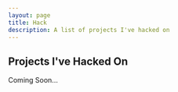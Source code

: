 ```yaml
---
layout: page
title: Hack
description: A list of projects I've hacked on
---
```

## Projects I've Hacked On
Coming Soon...
